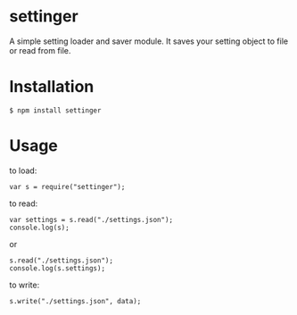 # settinger
A simple setting loader and saver module. It saves your setting object to file or read from file.

# Installation

    $ npm install settinger
    
# Usage

to load:

    var s = require("settinger");

to read:

    var settings = s.read("./settings.json");
    console.log(s);

or

    s.read("./settings.json");
    console.log(s.settings);

to write:

    s.write("./settings.json", data);
    

